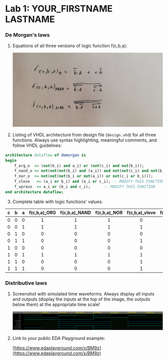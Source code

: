 # Lab 1: YOUR_FIRSTNAME LASTNAME 

### De Morgan's laws

1. Equations of all three versions of logic function f(c,b,a):

   ![Logic function](images/fce.jpg)

2. Listing of VHDL architecture from design file (`design.vhd`) for all three functions. Always use syntax highlighting, meaningful comments, and follow VHDL guidelines:

```vhdl
architecture dataflow of demorgan is
begin
    f_org_o  <= (not(b_i) and a_i) or (not(c_i) and not(b_i));
    f_nand_o <= not(not(not(b_i) and (a_i)) and not(not(c_i) and not(b_i))); 
    f_nor_o  <= not(not(not(b_i or not(a_i)) or not(c_i or b_i))); 
    f_vlevo   <= (a_i or b_i) and (a_i or c_i);	-- MODIFY THIS FUNCTION
    f_vpravo  <= a_i or (b_i and c_i); 		-- MODIFY THIS FUNCTION
end architecture dataflow;
```

3. Complete table with logic functions' values:

| **c** | **b** |**a** | **f(c,b,a)_ORG** | **f(c,b,a)_NAND** | **f(c,b,a)_NOR** | **f(c,b,a)_vlevo** | **f(c,b,a)_vpravo** |
| :-: | :-: | :-: | :-: | :-: | :-: | :-: | :-: |
| 0 | 0 | 0 | 1 | 1 | 1 | 0 | 0 |
| 0 | 0 | 1 | 1 | 1 | 1 | 1 | 1 |
| 0 | 1 | 0 | 0 | 0 | 0 | 0 | 0 |
| 0 | 1 | 1 | 0 | 0 | 0 | 1 | 1 |
| 1 | 0 | 0 | 0 | 0 | 0 | 0 | 0 |
| 1 | 0 | 1 | 1 | 1 | 1 | 1 | 1 |
| 1 | 1 | 0 | 0 | 0 | 0 | 1 | 1 |
| 1 | 1 | 1 | 0 | 0 | 0 | 1 | 1 |

### Distributive laws

1. Screenshot with simulated time waveforms. Always display all inputs and outputs (display the inputs at the top of the image, the outputs below them) at the appropriate time scale!

   ![your figure](images/waves.png)

2. Link to your public EDA Playground example:

   [https://www.edaplayground.com/x/BM9z](https://www.edaplayground.com/x/BM9z)
